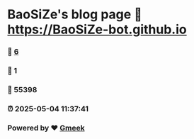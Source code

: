 # BaoSiZe's blog page :link: https://BaoSiZe-bot.github.io 
### :page_facing_up: [6](https://BaoSiZe-bot.github.io/tag.html) 
### :speech_balloon: 1 
### :hibiscus: 55398 
### :alarm_clock: 2025-05-04 11:37:41 
### Powered by :heart: [Gmeek](https://github.com/Meekdai/Gmeek)
